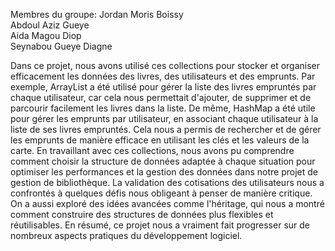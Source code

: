 Membres du groupe:
Jordan Moris Boissy     
Abdoul Aziz Gueye       
Aida Magou Diop     
Seynabou Gueye Diagne     


Dans ce projet, nous avons utilisé ces collections pour stocker et organiser efficacement les données des livres, des utilisateurs et des emprunts. Par exemple, ArrayList a été utilisé pour gérer la liste des livres empruntés par chaque utilisateur, car cela nous permettait d'ajouter, de supprimer et de parcourir facilement les livres dans la liste. De même, HashMap a été utile pour gérer les emprunts par utilisateur, en associant chaque utilisateur à la liste de ses livres empruntés. Cela nous a permis de rechercher et de gérer les emprunts de manière efficace en utilisant les clés et les valeurs de la carte. En travaillant avec ces collections, nous avons pu comprendre comment choisir la structure de données adaptée à chaque situation pour optimiser les performances et la gestion des données dans notre projet de gestion de bibliothèque.
La validation des cotisations des utilisateurs nous a confrontés à quelques défis nous obligeant à penser de manière critique.
On a aussi exploré des idées avancées comme l'héritage, qui nous a montré comment construire des structures de données plus flexibles et réutilisables. 
En résumé, ce projet nous a vraiment fait progresser sur de nombreux aspects pratiques du développement logiciel.
